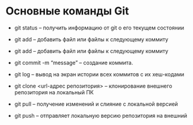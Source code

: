 # Основные команды Git

*	git status – получить информацию от git о его текущем состоянии

*   git add – добавить файл или файлы к следующему коммиту

* git add – добавить файл или файлы к следующему коммиту

* git commit -m “message” – создание коммита.

* git log – вывод на экран истории всех коммитов с их хеш-кодами

* git clone <url-адрес репозитория> – клонирование внешнего репозитория на  локальный ПК

* git pull – получение изменений и слияние с локальной версией

* git push – отправляет локальную версию репозитория на внешний